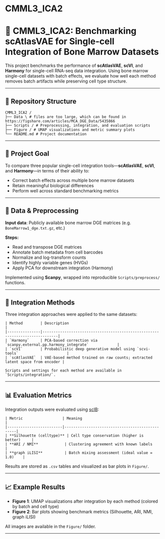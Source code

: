 # CMML3_ICA2
# 🧬 CMML3_ICA2: Benchmarking scAtlasVAE for Single-cell Integration of Bone Marrow Datasets

This project benchmarks the performance of **scAtlasVAE**, **scVI**, and **Harmony** for single-cell RNA-seq data integration. Using bone marrow single-cell datasets with batch effects, we evaluate how well each method removes batch artifacts while preserving cell type structure.

---

## 📁 Repository Structure
```
CMML3_ICA2 /
├── Data \ # files are too large, which can be found in https://figshare.com/articles/MCA_DGE_Data/5435866
├── Scripts / # Preprocessing, integration, and evaluation scripts
├── Figure / # UMAP visualizations and metric summary plots
└── README.md # Project documentation
```
---

## 🎯 Project Goal

To compare three popular single-cell integration tools—**scAtlasVAE**, **scVI**, and **Harmony**—in terms of their ability to:
- Correct batch effects across multiple bone marrow datasets
- Retain meaningful biological differences
- Perform well across standard benchmarking metrics

---

## 🧪 Data & Preprocessing

**Input data**: Publicly available bone marrow DGE matrices (e.g. `BoneMarrow1_dge.txt.gz`, etc.)

**Steps:**
- Read and transpose DGE matrices
- Annotate batch metadata from cell barcodes
- Normalize and log-transform counts
- Identify highly variable genes (HVGs)
- Apply PCA for downstream integration (Harmony)

Implemented using **Scanpy**, wrapped into reproducible `Scripts/preprocess/` functions.

---

## 🧬 Integration Methods

Three integration approaches were applied to the same datasets:
```
| Method        | Description                                                                 |
|---------------|-----------------------------------------------------------------------------|
| `Harmony`     | PCA-based correction via `scanpy.external.pp.harmony_integrate`             |
| `scVI`        | Probabilistic deep generative model using `scvi-tools`                      |
| `scAtlasVAE`  | VAE-based method trained on raw counts; extracted latent space from encoder |

Scripts and settings for each method are available in `Scripts/integration/`.
```
---

## 📊 Evaluation Metrics

Integration outputs were evaluated using [scIB](https://github.com/theislab/scib):
```
| Metric                  | Meaning                                        |
|-------------------------|------------------------------------------------|
| **Silhouette (celltype)** | Cell type conservation (higher is better)     |
| **ARI / NMI**            | Clustering agreement with known labels         |
| **graph iLISI**          | Batch mixing assessment (ideal value = 1.0)    |
```
Results are stored as `.csv` tables and visualized as bar plots in `Figure/`.

---

## 📈 Example Results

- **Figure 1**: UMAP visualizations after integration by each method (colored by batch and cell type)
- **Figure 2**: Bar plots showing benchmark metrics (Silhouette, ARI, NMI, graph iLISI)

All images are available in the `Figure/` folder.

---

